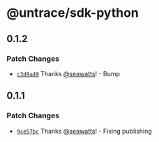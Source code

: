 # @untrace/sdk-python

## 0.1.2

### Patch Changes

- [`c3d9a49`](https://github.com/untrace-dev/untrace-sdk/commit/c3d9a4919effed705611ff737ac76b0d3d810649) Thanks [@seawatts](https://github.com/seawatts)! - Bump

## 0.1.1

### Patch Changes

- [`9ce57bc`](https://github.com/untrace-dev/untrace-sdk/commit/9ce57bcf7a4c1633aed4b7e7d6ea17b11efb0521) Thanks [@seawatts](https://github.com/seawatts)! - Fixing publishing
